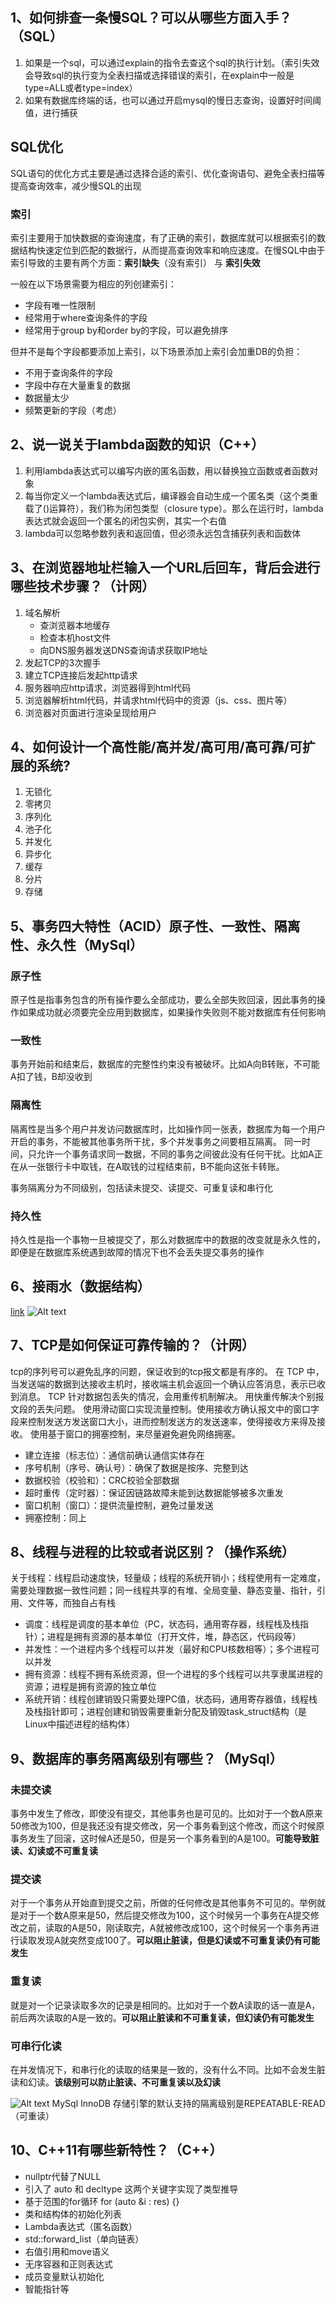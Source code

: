 ## 1、如何排查一条慢SQL？可以从哪些方面入手？（SQL）
1. 如果是一个sql，可以通过explain的指令去查这个sql的执行计划。（索引失效会导致sql的执行变为全表扫描或选择错误的索引，在explain中一般是type=ALL或者type=index）
2. 如果有数据库终端的话，也可以通过开启mysql的慢日志查询，设置好时间阈值，进行捕获
## SQL优化
SQL语句的优化方式主要是通过选择合适的索引、优化查询语句、避免全表扫描等提高查询效率，减少慢SQL的出现
### 索引
索引主要用于加快数据的查询速度，有了正确的索引，数据库就可以根据索引的数据结构快速定位到匹配的数据行，从而提高查询效率和响应速度。在慢SQL中由于索引导致的主要有两个方面：**索引缺失**（没有索引） 与 **索引失效**

一般在以下场景需要为相应的列创建索引：
- 字段有唯一性限制
- 经常用于where查询条件的字段
- 经常用于group by和order by的字段，可以避免排序

但并不是每个字段都要添加上索引，以下场景添加上索引会加重DB的负担：
- 不用于查询条件的字段
- 字段中存在大量重复的数据
- 数据量太少
- 频繁更新的字段（考虑）

## 2、说一说关于lambda函数的知识（C++）
1. 利用lambda表达式可以编写内嵌的匿名函数，用以替换独立函数或者函数对象
2. 每当你定义一个lambda表达式后，编译器会自动生成一个匿名类（这个类重载了()运算符），我们称为闭包类型（closure type）。那么在运行时，lambda表达式就会返回一个匿名的闭包实例，其实一个右值
3. lambda可以忽略参数列表和返回值，但必须永远包含捕获列表和函数体

## 3、在浏览器地址栏输入一个URL后回车，背后会进行哪些技术步骤？（计网）
1. 域名解析 
   - 查浏览器本地缓存
   - 检查本机host文件
   - 向DNS服务器发送DNS查询请求获取IP地址
2. 发起TCP的3次握手
3. 建立TCP连接后发起http请求
4. 服务器响应http请求，浏览器得到html代码
5. 浏览器解析html代码，并请求html代码中的资源（js、css、图片等）
6. 浏览器对页面进行渲染呈现给用户

## 4、如何设计一个高性能/高并发/高可用/高可靠/可扩展的系统? 
1. 无锁化
2. 零拷贝
3. 序列化
4. 池子化
5. 并发化
6. 异步化
7. 缓存
8. 分片
9. 存储

## 5、事务四大特性（ACID）原子性、一致性、隔离性、永久性（MySql）
### 原子性
原子性是指事务包含的所有操作要么全部成功，要么全部失败回滚，因此事务的操作如果成功就必须要完全应用到数据库，如果操作失败则不能对数据库有任何影响
### 一致性
事务开始前和结束后，数据库的完整性约束没有被破坏。比如A向B转账，不可能A扣了钱，B却没收到
### 隔离性
隔离性是当多个用户并发访问数据库时，比如操作同一张表，数据库为每一个用户开启的事务，不能被其他事务所干扰，多个并发事务之间要相互隔离。
同一时间，只允许一个事务请求同一数据，不同的事务之间彼此没有任何干扰。比如A正在从一张银行卡中取钱，在A取钱的过程结束前，B不能向这张卡转账。

事务隔离分为不同级别，包括读未提交、读提交、可重复读和串行化
### 持久性
持久性是指一个事物一旦被提交了，那么对数据库中的数据的改变就是永久性的，即便是在数据库系统遇到故障的情况下也不会丢失提交事务的操作

## 6、接雨水（数据结构）
[link](https://leetcode.cn/problems/trapping-rain-water/)
![Alt text](./picture/image-1.png)

## 7、TCP是如何保证可靠传输的？（计网）
tcp的序列号可以避免乱序的问题，保证收到的tcp报文都是有序的。
在 TCP 中，当发送端的数据到达接收主机时，接收端主机会返回一个确认应答消息，表示已收到消息。
TCP 针对数据包丢失的情况，会用重传机制解决。
用快重传解决个别报文段的丢失问题。
使用滑动窗口实现流量控制。使用接收方确认报文中的窗口字段来控制发送方发送窗口大小，进而控制发送方的发送速率，使得接收方来得及接收。
使用基于窗口的拥塞控制，来尽量避免避免网络拥塞。
- 建立连接（标志位）：通信前确认通信实体存在
- 序号机制（序号、确认号）：确保了数据是按序、完整到达
- 数据校验（校验和）：CRC校验全部数据
- 超时重传（定时器）：保证因链路故障未能到达数据能够被多次重发
- 窗口机制（窗口）：提供流量控制，避免过量发送
- 拥塞控制：同上

## 8、线程与进程的比较或者说区别？（操作系统）
关于线程：线程启动速度快，轻量级；线程的系统开销小；线程使用有一定难度，需要处理数据一致性问题；同一线程共享的有堆、全局变量、静态变量、指针，引用、文件等，而独自占有栈
- 调度：线程是调度的基本单位（PC，状态码，通用寄存器，线程栈及栈指针）；进程是拥有资源的基本单位（打开文件，堆，静态区，代码段等）
- 并发性：一个进程内多个线程可以并发（最好和CPU核数相等）；多个进程可以并发
- 拥有资源：线程不拥有系统资源，但一个进程的多个线程可以共享隶属进程的资源；进程是拥有资源的独立单位
- 系统开销：线程创建销毁只需要处理PC值，状态码，通用寄存器值，线程栈及栈指针即可；进程创建和销毁需要重新分配及销毁task_struct结构（是Linux中描述进程的结构体）

## 9、数据库的事务隔离级别有哪些？（MySql）
### 未提交读
事务中发生了修改，即使没有提交，其他事务也是可见的。比如对于一个数A原来50修改为100，但是我还没有提交修改，另一个事务看到这个修改，而这个时候原事务发生了回滚，这时候A还是50，但是另一个事务看到的A是100。**可能导致脏读、幻读或不可重复读**
### 提交读
对于一个事务从开始直到提交之前，所做的任何修改是其他事务不可见的。举例就是对于一个数A原来是50，然后提交修改为100，这个时候另一个事务在A提交修改之前，读取的A是50，刚读取完，A就被修改成100，这个时候另一个事务再进行读取发现A就突然变成100了。**可以阻止脏读，但是幻读或不可重复读仍有可能发生**
### 重复读
就是对一个记录读取多次的记录是相同的。比如对于一个数A读取的话一直是A，前后两次读取的A是一致的。**可以阻止脏读和不可重复读，但幻读仍有可能发生**
### 可串行化读
在并发情况下，和串行化的读取的结果是一致的，没有什么不同。比如不会发生脏读和幻读。**该级别可以防止脏读、不可重复读以及幻读**

![Alt text](./picture/image-2.png)
MySql InnoDB 存储引擎的默认支持的隔离级别是REPEATABLE-READ（可重读）

## 10、C++11有哪些新特性？（C++）
- nullptr代替了NULL
- 引入了 auto 和 decltype 这两个关键字实现了类型推导
- 基于范围的for循环 for (auto &i : res) {}
- 类和结构体的初始化列表
- Lambda表达式（匿名函数）
- std::forward_list（单向链表）
- 右值引用和move语义
- 无序容器和正则表达式
- 成员变量默认初始化
- 智能指针等
